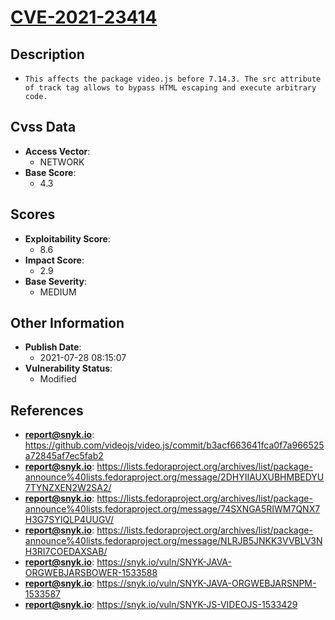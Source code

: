 
# [CVE-2021-23414](https://cve.mitre.org/cgi-bin/cvename.cgi?name=CVE-2021-23414)

## Description

- `This affects the package video.js before 7.14.3. The src attribute of track tag allows to bypass HTML escaping and execute arbitrary code.`

## Cvss Data

- **Access Vector**:
  - NETWORK
- **Base Score**:
  - 4.3

## Scores

- **Exploitability Score**:
  - 8.6
- **Impact Score**:
  - 2.9
- **Base Severity**:
  - MEDIUM

## Other Information

- **Publish Date**:
  - 2021-07-28 08:15:07
- **Vulnerability Status**:
  - Modified

## References

- **report@snyk.io**: https://github.com/videojs/video.js/commit/b3acf663641fca0f7a966525a72845af7ec5fab2
- **report@snyk.io**: https://lists.fedoraproject.org/archives/list/package-announce%40lists.fedoraproject.org/message/2DHYIIAUXUBHMBEDYU7TYNZXEN2W2SA2/
- **report@snyk.io**: https://lists.fedoraproject.org/archives/list/package-announce%40lists.fedoraproject.org/message/74SXNGA5RIWM7QNX7H3G7SYIQLP4UUGV/
- **report@snyk.io**: https://lists.fedoraproject.org/archives/list/package-announce%40lists.fedoraproject.org/message/NLRJB5JNKK3VVBLV3NH3RI7COEDAXSAB/
- **report@snyk.io**: https://snyk.io/vuln/SNYK-JAVA-ORGWEBJARSBOWER-1533588
- **report@snyk.io**: https://snyk.io/vuln/SNYK-JAVA-ORGWEBJARSNPM-1533587
- **report@snyk.io**: https://snyk.io/vuln/SNYK-JS-VIDEOJS-1533429
